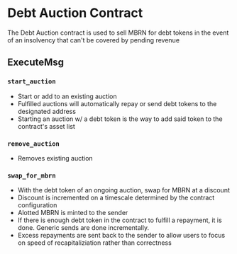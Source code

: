 # Debt Auction Contract

The Debt Auction contract is used to sell MBRN for debt tokens in the event of an insolvency that can't be covered by pending revenue


## ExecuteMsg

### `start_auction`

- Start or add to an existing auction
- Fulfilled auctions will automatically repay or send debt tokens to the designated address
- Starting an auction w/ a debt token is the way to add said token to the contract's asset list

### `remove_auction`

- Removes existing auction 

### `swap_for_mbrn`

- With the debt token of an ongoing auction, swap for MBRN at a discount
- Discount is incremented on a timescale determined by the contract configuration
- Alotted MBRN is minted to the sender
- If there is enough debt token in the contract to fulfill a repayment, it is done. Generic sends are done incrementally.
- Excess repayments are sent back to the sender to allow users to focus on speed of recapitaliziation rather than correctness

